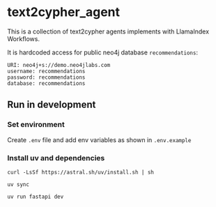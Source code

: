 # text2cypher_agent

This is a collection of text2cypher agents implements with LlamaIndex Workflows.

It is hardcoded access for public neo4j database `recommendations`:

```
URI: neo4j+s://demo.neo4jlabs.com
username: recommendations
password: recommendations
database: recommendations
```

## Run in development

### Set environment

Create `.env` file and add env variables as shown in `.env.example`

### Install uv and dependencies

```
curl -LsSf https://astral.sh/uv/install.sh | sh
```

```
uv sync
```

```
uv run fastapi dev
```
